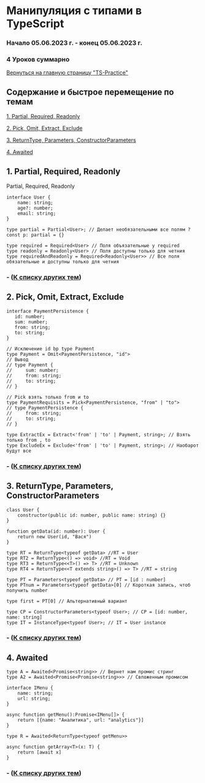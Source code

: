 # Манипуляция с типами в TypeScript

### Начало 05.06.2023 г. - конец 05.06.2023 г. 

### 4 Уроков суммарно

[Вернуться на главную страницу "TS-Practice"](https://github.com/skaylife/TS-Practice)

## Содержание и быстрое перемещение по темам <a name="start">

[1. Partial, Required, Readonly ](#1)

[2. Pick, Omit, Extract, Exclude ](#2)

[3. ReturnType, Parameters, ConstructorParameters ](#3)

[4. Awaited ](#4)

## 1. Partial, Required, Readonly <a name="1"></a> 

Partial, Required, Readonly 

```
interface User {
    name: string;
    age?: number;
    email: string;
}

type partial = Partial<User>; // Делает необязательными все полям ? 
const p: partial = {}

type required = Required<User> // Поля объязательные у required 
type readonly = Readonly<User> // Поля доступны только для четния 
type requiredAndReadonly = Required<Readonly<User>> // Все поля обязательные и доступны только для четния
```

### - ([К списку других тем](#start))
## 2. Pick, Omit, Extract, Exclude <a name="2"></a> 

 ```
interface PaymentPersistence {
    id: number;
    sum: number;
    from: string;
    to: string;
}

// Исключение id bp type Payment
type Payment = Omit<PaymentPersistence, "id">
// Вывод
// type Payment {
//     sum: number;
//     from: string;
//     to: string;
// }

// Pick взять только from и to
type PaymentRequisits = Pick<PaymentPersistence, "from" | "to"> 
// type PaymentPersistence {
//     from: string;
//     to: string;
// }

type ExtractEx = Extract<'from' | 'to' | Payment, string>; // Взять только from , to
type ExcludeEx = Exclude<'from' | 'to' | Payment, string>; // Наобарот будут все
 ```

### - ([К списку других тем](#start))

## 3. ReturnType, Parameters, ConstructorParameters <a name="3"></a> 

```
class User {
    constructor(public id: number, public name: string) {}
}

function getData(id: number): User {
    return new User(id, "Вася")
}

type RT = ReturnType<typeof getData> //RT = User
type RT2 = ReturnType<() => void> //RT = Void
type RT3 = ReturnType<<T>() => T> //RT = Unknown
type RT4 = ReturnType<<T extends string>() => T> //RT = string

type PT = Parameters<typeof getData> // PT = [id : number]
type PTnum = Parameters<typeof getData>[0] // Короткая запись, чтоб получить number

type first = PT[0] // Альтернативный вариант

type CP = ConstructorParameters<typeof User>; // CP = [id: number, name: string]
type IT = InstanceType<typeof User>; // IT = User instance
```


### - ([К списку других тем](#start))

## 4. Awaited <a name="4"></a> 

```
type A = Awaited<Promise<string>> // Вернет нам промис стринг
type A2 = Awaited<Promise<Promise<string>>> // Свложенным промисом 

interface IMenu {
    name: string;
    url: string;
}

async function getMenu():Promise<IMenu[]> {
    return [{name: "Аналитика", url: "analytics"}]
}

type R = Awaited<ReturnType<typeof getMenu>>

async function getArray<T>(x: T) {
    return [await x]
}
```

### - ([К списку других тем](#start))

